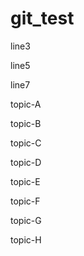 # git_test
line3

line5

line7

topic-A

topic-B

topic-C

topic-D

topic-E

topic-F

topic-G

topic-H